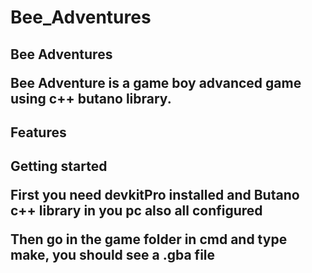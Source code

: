 # Bee_Adventures
<h2>Bee Adventures
<p>Bee Adventure is a game boy advanced game using c++ butano library.
<h2>Features
<h2>Getting started
<p>First you need devkitPro installed and Butano c++ library in you pc also all configured
<p>Then go in the game folder in cmd and type make, you should see a .gba file
